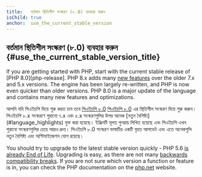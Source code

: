 ```yaml
---
title:   বর্তমান স্থিতিশীল সংস্করণ (৮.0) ব্যবহার করুন
isChild: true
anchor:  use_the_current_stable_version
---
```


## বর্তমান স্থিতিশীল সংস্করণ (৮.0) ব্যবহার করুন {#use_the_current_stable_version_title}

If you are getting started with PHP, start with the current stable release of [PHP 8.0][php-release]. PHP 8.x adds many [new features](#language_highlights) over the older 7.x and 5.x versions. The engine has been largely re-written, and PHP is now even quicker than older versions. PHP 8.0 is a major update of the language and contains many new features and optimizations.

আপনি যদি পিএইচপি দিয়ে শুরু করত চান তবে [পিএইচপি ৮.0] [পিএইচপি ৮.0] এর স্থিতিশীল সংস্করণ দিয়ে শুরু করুন। পিএইচপি ৮.x সংস্করণে পুরানো ৭.x এবং ৫.x সংস্করণগুলির উপর অনেক [নতুন বৈশিষ্ট্য] (#language_highlights) যুক্ত করা হয়েছে। ইঞ্জিনটি মূলত পুনরায় লিখিত হয়েছে এবং পিএইচপি এখন পুরানো সংস্করণগুলির চেয়ে আরও দ্রুত। পিএইচপি ৮.0 সংস্করণ ভাষাটির একটি বৃহত আপডেট এবং এতে অনেকগুলি নতুন বৈশিষ্ট্য এবং অপ্টিমাইজেশন যোগ রয়েছে। 

You should try to upgrade to the latest stable version quickly - PHP 5.6 [is already End of Life](http://php.net/supported-versions.php). Upgrading is easy, as there are not many [backwards compatibility breaks][php-bc]. If you are not sure which version a function or feature is in, you can check the PHP documentation on the [php.net][php-docs] website.

[পিএইচপি ৮.0]: http://php.net/downloads.php
[php-docs]: http://php.net/manual/
[php-bc]: http://php.net/manual/migration80.incompatible.php
